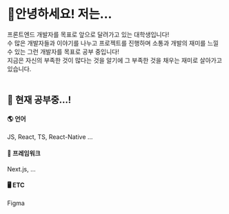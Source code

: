 <h1>🔰안녕하세요! 저는...</h1>

프론트엔드 개발자를 목표로 앞으로 달려가고 있는 대학생입니다! <br>
수 많은 개발자들과 이야기를 나누고 프로젝트를 진행하며 소통과 개발의 재미를 느낄 수 있는 그런 개발자를 목표로 공부 중입니다! <br>
지금은 자신의 부족한 것이 많다는 것을 알기에 그 부족한 것을 채우는 재미로 살아가고 있습니다.<br>
<br>

<h2>📗 현재 공부중...!</h2>

<h4>🌎 언어</h4>
JS, React, TS, React-Native ... <br>

<h4>📐 프레임워크</h4>
Next.js, ...

<h4>🖥 ETC</h4>
Figma
